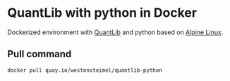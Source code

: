 # QuantLib with python in Docker
Dockerized environment with [QuantLib](http://quantlib.org) and python based on [Alpine Linux](https://alpinelinux.org).

## Pull command
`docker pull quay.io/westonsteimel/quantlib-python`
